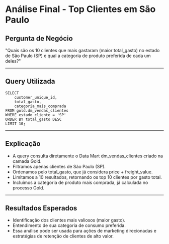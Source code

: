 # Análise Final - Top Clientes em São Paulo

## Pergunta de Negócio
"Quais são os 10 clientes que mais gastaram (maior total_gasto) no estado de São Paulo (SP) e qual a categoria de produto preferida de cada um deles?"

---

## Query Utilizada
```plaintext
SELECT
    customer_unique_id,
    total_gasto,
    categoria_mais_comprada
FROM gold.dm_vendas_clientes
WHERE estado_cliente = 'SP'
ORDER BY total_gasto DESC
LIMIT 10;
```
---

## Explicação
- A query consulta diretamente o Data Mart dm_vendas_clientes criado na camada Gold.
- Filtramos apenas clientes de São Paulo (SP).
- Ordenamos pelo total_gasto, que já considera price + freight_value.
- Limitamos a 10 resultados, retornando os top 10 clientes por gasto total.
- Incluímos a categoria de produto mais comprada, já calculada no processo Gold.

---

## Resultados Esperados
- Identificação dos clientes mais valiosos (maior gasto).
- Entendimento de sua categoria de consumo preferida.
- Essa análise pode ser usada para ações de marketing direcionadas e estratégias de retenção de clientes de alto valor.
